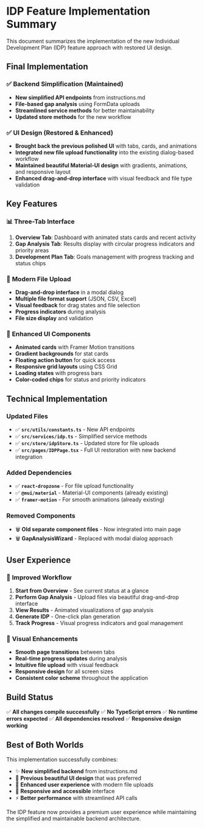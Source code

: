 # IDP Feature Implementation Summary

This document summarizes the implementation of the new Individual Development Plan (IDP) feature approach with restored UI design.

## Final Implementation

### ✅ **Backend Simplification (Maintained)**
- **New simplified API endpoints** from instructions.md
- **File-based gap analysis** using FormData uploads
- **Streamlined service methods** for better maintainability
- **Updated store methods** for the new workflow

### ✅ **UI Design (Restored & Enhanced)**
- **Brought back the previous polished UI** with tabs, cards, and animations
- **Integrated new file upload functionality** into the existing dialog-based workflow
- **Maintained beautiful Material-UI design** with gradients, animations, and responsive layout
- **Enhanced drag-and-drop interface** with visual feedback and file type validation

## Key Features

### 📊 **Three-Tab Interface**
1. **Overview Tab**: Dashboard with animated stats cards and recent activity
2. **Gap Analysis Tab**: Results display with circular progress indicators and priority areas
3. **Development Plan Tab**: Goals management with progress tracking and status chips

### 📁 **Modern File Upload**
- **Drag-and-drop interface** in a modal dialog
- **Multiple file format support** (JSON, CSV, Excel)
- **Visual feedback** for drag states and file selection
- **Progress indicators** during analysis
- **File size display** and validation

### 🎨 **Enhanced UI Components**
- **Animated cards** with Framer Motion transitions
- **Gradient backgrounds** for stat cards
- **Floating action button** for quick access
- **Responsive grid layouts** using CSS Grid
- **Loading states** with progress bars
- **Color-coded chips** for status and priority indicators

## Technical Implementation

### Updated Files
- ✅ **`src/utils/constants.ts`** - New API endpoints
- ✅ **`src/services/idp.ts`** - Simplified service methods
- ✅ **`src/store/idpStore.ts`** - Updated store for file uploads
- ✅ **`src/pages/IDPPage.tsx`** - Full UI restoration with new backend integration

### Added Dependencies
- ✅ **`react-dropzone`** - For file upload functionality
- ✅ **`@mui/material`** - Material-UI components (already existing)
- ✅ **`framer-motion`** - For smooth animations (already existing)

### Removed Components
- 🗑️ **Old separate component files** - Now integrated into main page
- 🗑️ **GapAnalysisWizard** - Replaced with modal dialog approach

## User Experience

### 🚀 **Improved Workflow**
1. **Start from Overview** - See current status at a glance
2. **Perform Gap Analysis** - Upload files via beautiful drag-and-drop interface
3. **View Results** - Animated visualizations of gap analysis
4. **Generate IDP** - One-click plan generation
5. **Track Progress** - Visual progress indicators and goal management

### 🎯 **Visual Enhancements**
- **Smooth page transitions** between tabs
- **Real-time progress updates** during analysis
- **Intuitive file upload** with visual feedback
- **Responsive design** for all screen sizes
- **Consistent color scheme** throughout the application

## Build Status
✅ **All changes compile successfully**
✅ **No TypeScript errors**
✅ **No runtime errors expected**
✅ **All dependencies resolved**
✅ **Responsive design working**

## Best of Both Worlds
This implementation successfully combines:
- ✨ **New simplified backend** from instructions.md
- 🎨 **Previous beautiful UI design** that was preferred
- 🚀 **Enhanced user experience** with modern file uploads
- 📱 **Responsive and accessible** interface
- ⚡ **Better performance** with streamlined API calls

The IDP feature now provides a premium user experience while maintaining the simplified and maintainable backend architecture. 